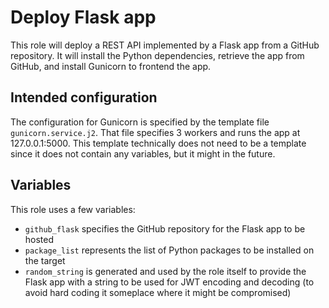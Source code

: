 # Deploy Flask app

This role will deploy a REST API implemented by a Flask app from a GitHub repository. It will install the Python dependencies, retrieve the app from GitHub, and install Gunicorn to frontend the app.

## Intended configuration

The configuration for Gunicorn is specified by the template file `gunicorn.service.j2`. That file specifies 3 workers and runs the app at 127.0.0.1:5000. This template technically does not need to be a template since it does not contain any variables, but it might in the future.

## Variables

This role uses a few variables:
* `github_flask` specifies the GitHub repository for the Flask app to be hosted
* `package_list` represents the list of Python packages to be installed on the target
* `random_string` is generated and used by the role itself to provide the Flask app with a string to be used for JWT encoding and decoding (to avoid hard coding it someplace where it might be compromised)
